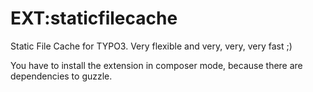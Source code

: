 # EXT:staticfilecache

Static File Cache for TYPO3. Very flexible and very, very, very fast ;)

You have to install the extension in composer mode, because there are dependencies to guzzle.



